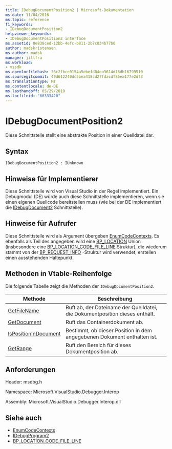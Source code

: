 ```yaml
---
title: IDebugDocumentPosition2 | Microsoft-Dokumentation
ms.date: 11/04/2016
ms.topic: reference
f1_keywords:
- IDebugDocumentPosition2
helpviewer_keywords:
- IDebugDocumentPosition2 interface
ms.assetid: 0e838ced-12bb-4efc-b811-2b7c034b77b0
author: madskristensen
ms.author: madsk
manager: jillfra
ms.workload:
- vssdk
ms.openlocfilehash: 36c2fbce0154a5ebefd04ea3614d16db16799510
ms.sourcegitcommit: 40d612240dc5bea418cd27fdacdf85ea177e2df3
ms.translationtype: MT
ms.contentlocale: de-DE
ms.lasthandoff: 05/29/2019
ms.locfileid: "66333420"
---
```

# <a name="idebugdocumentposition2"></a>IDebugDocumentPosition2
Diese Schnittstelle stellt eine abstrakte Position in einer Quelldatei dar.

## <a name="syntax"></a>Syntax

```
IDebugDocumentPosition2 : IUnknown
```

## <a name="notes-for-implementers"></a>Hinweise für Implementierer
 Diese Schnittstelle wird von Visual Studio in der Regel implementiert. Ein Debugmodul (DE) würde auch diese Schnittstelle implementieren, wenn sie einen eigenen Quellcode bereitstellen muss (wie bei der DE implementiert die [IDebugDocument2](../../../extensibility/debugger/reference/idebugdocument2.md) Schnittstelle).

## <a name="notes-for-callers"></a>Hinweise für Aufrufer
 Diese Schnittstelle wird als Argument übergeben [EnumCodeContexts](../../../extensibility/debugger/reference/idebugprogram2-enumcodecontexts.md). Es ebenfalls als Teil des angegeben wird eine [BP_LOCATION](../../../extensibility/debugger/reference/bp-location.md) Union (insbesondere eine [BP_LOCATION_CODE_FILE_LINE](../../../extensibility/debugger/reference/bp-location-code-file-line.md) Struktur), die wiederum stammt von der [BP_REQUEST_INFO](../../../extensibility/debugger/reference/bp-request-info.md) -Struktur wird verwendet, erstellen einen ausstehenden Haltepunkt.

## <a name="methods-in-vtable-order"></a>Methoden in Vtable-Reihenfolge
 Die folgende Tabelle zeigt die Methoden der `IDebugDocumentPosition2`.

|Methode|Beschreibung|
|------------|-----------------|
|[GetFileName](../../../extensibility/debugger/reference/idebugdocumentposition2-getfilename.md)|Ruft ab, der Dateiname der Quelldatei, die Dokumentposition dieses enthält.|
|[GetDocument](../../../extensibility/debugger/reference/idebugdocumentposition2-getdocument.md)|Ruft das Containerdokument ab.|
|[IsPositionInDocument](../../../extensibility/debugger/reference/idebugdocumentposition2-ispositionindocument.md)|Bestimmt, ob dieser Position in dem angegebenen Dokument enthalten ist.|
|[GetRange](../../../extensibility/debugger/reference/idebugdocumentposition2-getrange.md)|Ruft den Bereich für dieses Dokumentposition ab.|

## <a name="requirements"></a>Anforderungen
 Header: msdbg.h

 Namespace: Microsoft.VisualStudio.Debugger.Interop

 Assembly: Microsoft.VisualStudio.Debugger.Interop.dll

## <a name="see-also"></a>Siehe auch
- [EnumCodeContexts](../../../extensibility/debugger/reference/idebugprogram2-enumcodecontexts.md)
- [IDebugProgram2](../../../extensibility/debugger/reference/idebugprogram2.md)
- [BP_LOCATION_CODE_FILE_LINE](../../../extensibility/debugger/reference/bp-location-code-file-line.md)